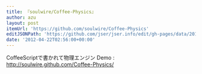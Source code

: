 ```yaml
---
title: 『soulwire/Coffee-Physics』
author: azu
layout: post
itemUrl: 'https://github.com/soulwire/Coffee-Physics'
editJSONPath: 'https://github.com/jser/jser.info/edit/gh-pages/data/2012/04/index.json'
date: '2012-04-22T02:56:00+00:00'
---
```

CoffeeScriptで書かれて物理エンジン
Demo : http://soulwire.github.com/Coffee-Physics/
